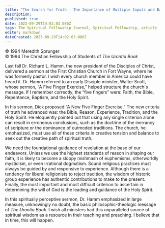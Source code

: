 ```yaml
---
title: "The Search for Truth : The Importance of Multiple Inputs and Balance"
description: 
published: true
date: 2023-09-29T14:02:03.086Z
tags: The Spiritual Fellowship Journal, Spiritual Fellowship, article
editor: markdown
dateCreated: 2023-09-29T14:02:03.086Z
---
```


<p class="v-card v-sheet theme--light gray lighten-3 px-2">© 1994 Meredith Sprunger<br>© 1994 The Christian Fellowship of Students of <i>The Urantia Book</i></p>

Last fall Dr. Richard L. Hamm, the new president of the Disciples of Christ, delivered a sermon at the First Christian Church in Fort Wayne, where he was formerly pastor. I wish every church member in America could have heard it. Dr. Hamm referred to an early Disciple minister, Walter Scott, whose sermon, “A Five Finger Exercise,” helped structure the church's message. If I remember correctly, the “five fingers” were: Faith, the Bible, Repentance, Baptism, and the Holy Spirit.

In his sermon, Dick proposed “A New Five Finger Exercise.” The new criteria of truth he advanced was: the Bible, Reason, Experience, Tradition, and the Holy Spirit. He eloquently pointed out that using any single criterion alone can result in erroneous conclusions, such as the doctrine of the inerrancy of scripture or the dominance of outmoded traditions. The church, he emphasized, must use all of these criteria in creative tension and balance to seek out the creative path of spiritual truth.

We need the foundational guidance of revelation at the base of our endeavors. Unless we use the highest standards of reason in shaping our faith, it is likely to become a sloppy mishmash of euphemisms, otherworldly mysticism, or even irrational dogmatism. Sound religious practices must always be guided by and responsive to experience. Although there is a tendency for liberal religionists to reject tradition, the wisdom of historic group experience has authentic contributions to make to the present. Finally, the most important and most difficult criterion to ascertain in determining the will of God is the leading and guidance of the Holy Spirit.

In this spiritually perceptive sermon, Dr. Hamm emphasized in large measure, unknowingly no doubt, the basic philosophic-theologic message of _The Urantia Book_. I wish all ministers had this unparalleled source of spiritual wisdom as a resource in their teaching and preaching. I believe that in time, this will happen.